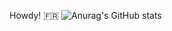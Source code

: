 Howdy! 🇫🇷
![Anurag's GitHub stats](https://github-readme-stats.vercel.app/api?username=kolbxyz&show_icons=true&theme=radical)
